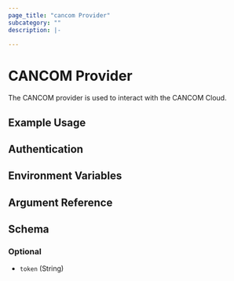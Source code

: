 ```yaml
---
page_title: "cancom Provider"
subcategory: ""
description: |-
  
---
```


# CANCOM Provider

The CANCOM provider is used to interact with the CANCOM Cloud.

## Example Usage

## Authentication

## Environment Variables

## Argument Reference


<!-- schema generated by tfplugindocs -->
## Schema

### Optional

- `token` (String)